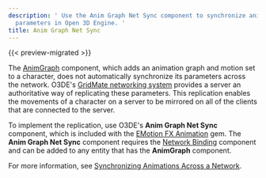 ```yaml
---
description: ' Use the Anim Graph Net Sync component to synchronize animation graph
  parameters in Open 3D Engine. '
title: Anim Graph Net Sync
---
```


{{< preview-migrated >}}

The [AnimGraph](/docs/user-guide/components/reference/animation/animgraph/) component, which adds an animation graph and motion set to a character, does not automatically synchronize its parameters across the network. O3DE's [GridMate networking system](/docs/userguide/networking/intro.md) provides a server an authoritative way of replicating these parameters. This replication enables the movements of a character on a server to be mirrored on all of the clients that are connected to the server.

To implement the replication, use O3DE's **Anim Graph Net Sync** component, which is included with the [EMotion FX Animation](/docs/user-guide/gems/reference/emotionfx-animation/) gem. The **Anim Graph Net Sync** component requires the [Network Binding](/docs/userguide/components/network-binding.md) component and can be added to any entity that has the **AnimGraph** component.

For more information, see [Synchronizing Animations Across a Network](/docs/userguide/networking/synchronizing-animation.md).

